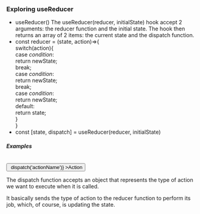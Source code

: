 ### Exploring useReducer

<ul>
<li>
useReducer() The useReducer(reducer, initialState) hook accept 2 arguments: the reducer function and the initial state. The hook then returns an array of 2 items: the current state and the dispatch function.
</li>

<li>
 const reducer = (state, action)=>{
     <br/>
     switch(action){ 
         <br/>
         case <i>condition</i>:
         <br/>
          return newState;
          <br/>
          break;
          <br/>
         case <i>condition</i>:
         <br/>
          return newState;
          <br/>
          break;
          <br/>
         case <i>condition</i>:
         <br/>
          return newState;
          <br/>
          default: 
          <br/>
          return state;
          <br/>
     }
     <br/>
 }
</li>
<li>
const [state, dispatch] = useReducer(reducer, initialState)
</li>
</ul>

<h5>Examples</h5>

<code>
<button onClick={()-> dispatch('actionName')} >Action</button>
</code>
<p>
The dispatch function accepts an object that represents the type of action we want to execute when it is called.
</p>

<p>
 It basically sends the type of action to the reducer function to perform its job, which, of course, is updating the state.
</p>
 